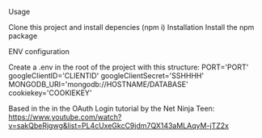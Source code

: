 Usage

Clone this project and install depencies (npm i)
Installation
Install the npm package

ENV configuration

Create a .env in the root of the project with this structure:
PORT='PORT'
googleClientID='CLIENTID'
googleClientSecret='SSHHHH'
MONGODB_URI='mongodb://HOSTNAME/DATABASE'
cookiekey='COOKIEKEY'

Based in the in the OAuth Login tutorial by the Net Ninja Teen: https://www.youtube.com/watch?v=sakQbeRjgwg&list=PL4cUxeGkcC9jdm7QX143aMLAqyM-jTZ2x

